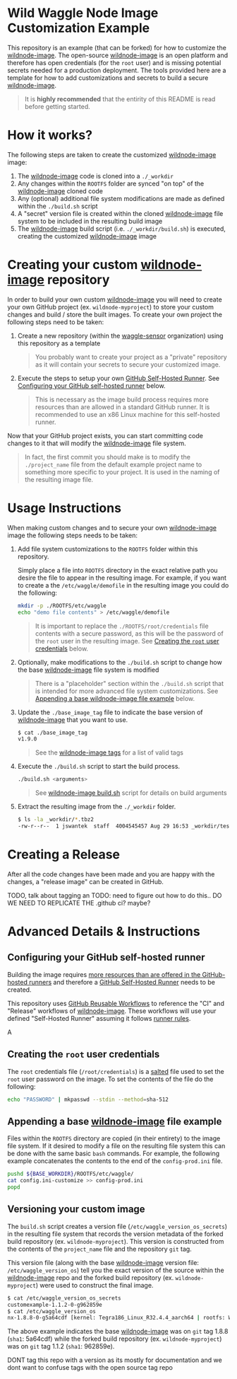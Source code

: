 # Wild Waggle Node Image Customization Example

This repository is an example (that can be forked) for how to customize the [wildnode-image](https://github.com/waggle-sensor/wildnode-image). The open-source [wildnode-image](https://github.com/waggle-sensor/wildnode-image) is an open platform and therefore has open credentials (for the `root` user) and is missing potential secrets needed for a production deployment. The tools provided here are a template for how to add customizations and secrets to build a secure [wildnode-image](https://github.com/waggle-sensor/wildnode-image).

> It is **highly recommended** that the entirity of this README is read before getting started.

# How it works?

The following steps are taken to create the customized [wildnode-image](https://github.com/waggle-sensor/wildnode-image) image:

1. The [wildnode-image](https://github.com/waggle-sensor/wildnode-image) code is cloned into a `./_workdir`
2. Any changes within the `ROOTFS` folder are synced "on top" of the [wildnode-image](https://github.com/waggle-sensor/wildnode-image) cloned code
3. Any (optional) additional file system modifications are made as defined within the `./build.sh` script
4. A "secret" version file is created within the cloned [wildnode-image](https://github.com/waggle-sensor/wildnode-image) file system to be included in the resulting build image
5. The [wildnode-image](https://github.com/waggle-sensor/wildnode-image) build script (i.e. `./_workdir/build.sh`) is executed, creating the customized [wildnode-image](https://github.com/waggle-sensor/wildnode-image) image

# Creating your custom [wildnode-image](https://github.com/waggle-sensor/wildnode-image) repository

In order to build your own custom [wildnode-image](https://github.com/waggle-sensor/wildnode-image) you will need to create your own GitHub project (ex. `wildnode-myproject`) to store your custom changes and build / store the built images. To create your own project the following steps need to be taken:

1. Create a new repository (within the [waggle-sensor](https://github.com/waggle-sensor) organization) using this repository as a template

    > You probably want to create your project as a "private" repository as it will contain your secrets to secure your customized image.

2. Execute the steps to setup your own [GitHub Self-Hosted Runner](https://docs.github.com/en/actions/hosting-your-own-runners/about-self-hosted-runners). See [Configuring your GitHub self-hosted runner](#configuring-your-github-self-hosted-runner) below.

    > This is necessary as the image build process requires more resources than are allowed in a standard GitHub runner. It is recommended to use an x86 Linux machine for this self-hosted runner.

Now that your GitHub project exists, you can start committing code changes to it that will modify the [wildnode-image](https://github.com/waggle-sensor/wildnode-image) file system.

> In fact, the first commit you should make is to modify the `./project_name` file from the default example project name to something more specific to your project. It is used in the naming of the resulting image file.

# Usage Instructions

When making custom changes and to secure your own [wildnode-image](https://github.com/waggle-sensor/wildnode-image) image the following steps needs to be taken:

1. Add file system customizations to the `ROOTFS` folder within this repository.

    Simply place a file into `ROOTFS` directory in the exact relative path you desire the file to appear in the resulting image. For example, if you want to create a the `/etc/waggle/demofile` in the resulting image you could do the following:

    ```bash
    mkdir -p ./ROOTFS/etc/waggle
    echo "demo file contents" > /etc/waggle/demofile
    ```

    > It is important to replace the `./ROOTFS/root/credentials` file contents with a secure password, as this will be the password of the `root` user in the resulting image. See [Creating the `root` user credentials](#creating-the-root-user-credentials) below.

2. Optionally, make modifications to the `./build.sh` script to change how the base [wildnode-image](https://github.com/waggle-sensor/wildnode-image) file system is modified

    > There is a "placeholder" section within the `./build.sh` script that is intended for more advanced file system customizations. See [Appending a base wildnode-image file example](#appending-a-base-wildnode-image-file-example) below.

3. Update the `./base_image_tag` file to indicate the base version of [wildnode-image](https://github.com/waggle-sensor/wildnode-image) that you want to use.

    ```bash
    $ cat ./base_image_tag
    v1.9.0
    ```

    > See the [wildnode-image tags](https://github.com/waggle-sensor/wildnode-image/tags) for a list of valid tags

4. Execute the `./build.sh` script to start the build process.

    ```bash
    ./build.sh <arguments>
    ```

    > See [wildnode-image build.sh](https://github.com/waggle-sensor/wildnode-image/blob/main/build.sh) script for details on build arguments

5. Extract the resulting image from the `./_workdir` folder.

    ```bash
    $ ls -la _workdir/*.tbz2
    -rw-r--r--  1 jswantek  staff  4004545457 Aug 29 16:53 _workdir/testbuild_mfi_nx-1.9.0-0-ga2a8c51.tbz2
    ```

# Creating a Release

After all the code changes have been made and you are happy with the changes, a "release image" can be created in GitHub.

TODO, talk about tagging an
TODO: need to figure out how to do this.. DO WE NEED TO REPLICATE THE .github ci? maybe?

# Advanced Details & Instructions

## Configuring your GitHub self-hosted runner

Building the image requires [more resources than are offered in the GitHub-hosted runners](https://docs.github.com/en/actions/using-github-hosted-runners/about-github-hosted-runners#supported-runners-and-hardware-resources) and therefore a [GitHub Self-Hosted Runner](https://docs.github.com/en/actions/hosting-your-own-runners/about-self-hosted-runners) needs to be created.

This repository uses [GitHub Reusable Workflows](https://docs.github.com/en/actions/using-workflows/reusing-workflows) to reference the "CI" and "Release" workflows of [wildnode-image](https://github.com/waggle-sensor/wildnode-image). These workflows will use your defined "Self-Hosted Runner" assuming it follows [runner rules](https://docs.github.com/en/actions/using-workflows/reusing-workflows#using-runners).

A

## Creating the `root` user credentials

The `root` credentials file (`/root/credentials`) is a [salted](https://en.wikipedia.org/wiki/Salt_(cryptography)) file used to set the `root` user password on the image. To set the contents of the file do the following:

```bash
echo "PASSWORD" | mkpasswd --stdin --method=sha-512
```

## Appending a base [wildnode-image](https://github.com/waggle-sensor/wildnode-image) file example

Files within the `ROOTFS` directory are copied (in their entirety) to the image file system. If it desired to modify a file on the resulting file system this can be done with the same basic `bash` commands. For example, the following example concatenates the contents to the end of the `config-prod.ini` file.

```bash
pushd ${BASE_WORKDIR}/ROOTFS/etc/waggle/
cat config.ini-customize >> config-prod.ini
popd
```

## Versioning your custom image

The `build.sh` script creates a version file (`/etc/waggle_version_os_secrets`) in the resulting file system that records the version metadata of the forked build repository (ex. `wildnode-myproject`). This version is constructed from the contents of the `project_name` file and the repository `git` tag.

This version file (along with the base [wildnode-image](https://github.com/waggle-sensor/wildnode-image) version file: `/etc/waggle_version_os`) tell you the exact version of the source within the [wildnode-image](https://github.com/waggle-sensor/wildnode-image) repo and the forked build repository (ex. `wildnode-myproject`) were used to construct the final image.

```bash
$ cat /etc/waggle_version_os_secrets
customexample-1.1.2-0-g962859e
$ cat /etc/waggle_version_os
nx-1.8.8-0-g5a64cdf [kernel: Tegra186_Linux_R32.4.4_aarch64 | rootfs: Waggle_Linux_Custom-Root-Filesystem_nx-1.8.8-0-g5a64cdf_aarch64 | cti_kernel_extension: CTI-L4T-XAVIER-NX-32.4.4-V005-SAGE-32.4.4.7-0-g205b5bb6d]
```

The above example indicates the base [wildnode-image](https://github.com/waggle-sensor/wildnode-image) was on `git` tag 1.8.8 (`sha1`: 5a64cdf) while the forked build repository (ex. `wildnode-myproject`) was on `git` tag 1.1.2 (`sha1`: 962859e).





DONT tag this repo with a version as its mostly for documentation and we dont want to confuse tags with the open source tag repo
